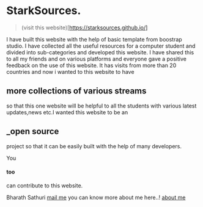 # StarkSources.

> (visit this website)[https://starksources.github.io/]

I have built this website with the help of basic template from boostrap studio. 
I have collected all the useful resources for a computer student and divided into sub-categories and developed this website.
I have shared this to all my friends and on various platforms  and everyone gave a positive feedback on the use of this website.
It has visits from more than 20 countries and now i wanted to this website to have 
## more collections of various streams
so that this one website will be helpful to all the students with various latest updates,news etc.I wanted this website to be an 
## _open source
project so that it can be easily built with the help of many developers.

You 
#### too
can contribute to this website.


Bharath Sathuri
[mail me](sathuribharathbrothers1234@gmail.com)
you can know more about me here..!
[about me](https://about.me/bharathsathuri)

